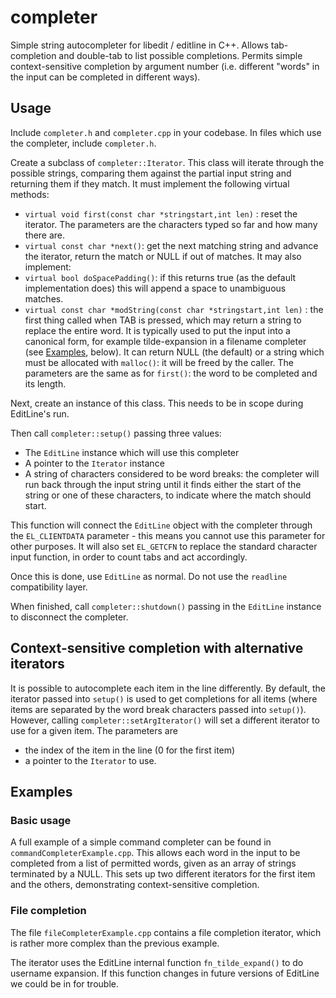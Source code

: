 # completer
Simple string autocompleter for libedit / editline in C++. Allows tab-completion and double-tab to list possible completions.
Permits simple context-sensitive completion by argument number (i.e. different "words" in the input can be completed in different ways).

## Usage
Include `completer.h` and `completer.cpp` in your codebase. In files
which use the completer, include `completer.h`.

Create a subclass of `completer::Iterator`. This class will
iterate through the possible strings, comparing them against the partial input string and returning them
if they match.
It must implement the following virtual methods:
* `virtual void first(const char *stringstart,int len)` : reset the iterator. The parameters are the characters typed so far and how many there are.
* `virtual const char *next()`: get the next matching string and advance the iterator, return the match or NULL if out of matches.
It may also implement:
* `virtual bool doSpacePadding()`: if this returns true (as the default
implementation does) this will append a space to unambiguous matches.
* `virtual const char *modString(const char *stringstart,int len)` :
the first thing called when TAB is pressed, which may return a
string to replace the entire word. It is typically used to put the
input into a canonical form, for example tilde-expansion in a filename
completer (see [Examples](#Examples), below). It can return NULL
(the default) or a string which must be allocated with `malloc()`:
it will be freed by the caller. The parameters are the same
as for `first()`: the word to be completed and its length.

Next, create an instance of this class. This needs to be in scope
during EditLine's run.

Then call `completer::setup()` passing three values:
* The `EditLine` instance which will use this completer
* A pointer to the `Iterator` instance
* A string of characters considered to be word breaks: the completer
will run back through the input string until it finds either the start
of the string or one of these characters, to indicate where the match
should start.

This function will connect the `EditLine` object with the completer
through the `EL_CLIENTDATA` parameter - this means you cannot use
this parameter for other purposes. It will also set `EL_GETCFN` to
replace the standard character input function, in order to count tabs
and act accordingly.

Once this is done, use `EditLine` as normal. Do not use the `readline`
compatibility layer.

When finished, call `completer::shutdown()` passing in the `EditLine`
instance to disconnect the completer.

## Context-sensitive completion with alternative iterators
It is possible to autocomplete each item in the line differently.
By default, the iterator passed into `setup()` is used to get
completions for all items (where items are separated by
the word break characters passed into `setup()`).
However, calling `completer::setArgIterator()`
will set a different iterator to use for a given item. The parameters are
* the index of the item in the line (0 for the first item)
* a pointer to the `Iterator` to use.

## Examples

### Basic usage
A full example of a simple command completer can be found in
`commandCompleterExample.cpp`. This allows each word in the input
to be completed from a list of permitted words, given as an array 
of strings terminated by a NULL. This sets up two different iterators
for the first item and the others, demonstrating context-sensitive
completion.

### File completion
The file `fileCompleterExample.cpp` contains a file completion
iterator, which is rather more complex than the previous example.

The iterator uses the EditLine internal function
`fn_tilde_expand()` to do username expansion. If this function
changes in future versions of EditLine we could be in for trouble.
